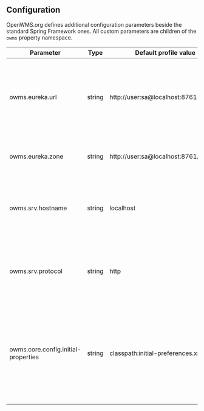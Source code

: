 ## Configuration
OpenWMS.org defines additional configuration parameters beside the standard Spring Framework ones. All custom parameters are children of the
`owms` property namespace.

| Parameter                           | Type    | Default profile value                 | Description                                                                                                                 |
|-------------------------------------|--------|---------------------------------------|----------------------------------------------------------------------------------------------------------------------------------------------|
| owms.eureka.url                     | string  | http://user:sa@localhost:8761         | The base URL of the running Eureka service discovery server, inclusive schema and port                                      |
| owms.eureka.zone                    | string  | http://user:sa@localhost:8761/eureka/ | The full Eureka registration endpoint URL                                                                                   |
| owms.srv.hostname                   | string | localhost                             | The hostname the service' is accessible from Eureka clients                                                                                  |
| owms.srv.protocol                   | string | http                                  | The protocol the service' is accessible from Eureka clients                                                                                  |  
| owms.core.config.initial-properties | string  | classpath:initial-preferences.xml     | A Spring resource path to a XML file that contains all initial properties that shall be loaded into the database at startup |
